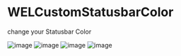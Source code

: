 # WELCustomStatusbarColor

change your Statusbar Color

![image](https://github.com/welcommand/WELCustomStatusbarColor/imgRes/1.png)
![image](https://github.com/welcommand/WELCustomStatusbarColor/imgRes/2.png)
![image](https://github.com/welcommand/WELCustomStatusbarColor/imgRes/3.png)
![image](https://github.com/welcommand/WELCustomStatusbarColor/imgRes/4.png)



